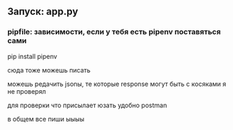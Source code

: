 ## Запуск: app.py
### pipfile: зависимости, если у тебя есть pipenv поставяться сами

pip install pipenv

сюда тоже можешь писать

можешь редачить jsonы, те которые response могут быть с косяками я не проверял

для проверки что присылает юзать удобно postman

в общем все пиши ыыыы

